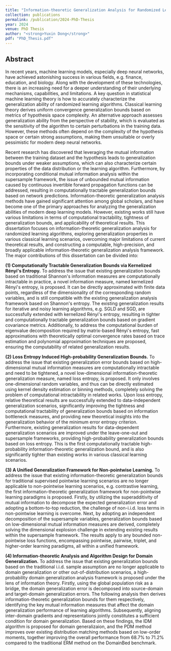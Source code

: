 ```yaml
---
title: "Information-theoretic Generalization Analysis for Randomized Learning Algorithms"
collection: publications
permalink: /publication/2024-PhD-Thesis
year: 2024
venue: PhD Thesis
author: "<strong>Yuxin Dong</strong>"
pdf: "PhD_Thesis.pdf"
---
```


## Abstract

In recent years, machine learning models, especially deep neural networks, have achieved astonishing success in various fields, e.g. finance, education, and biology. Along with the development of these technologies, there is an increasing need for a deeper understanding of their underlying mechanisms, capabilities, and limitations. A key question in statistical machine learning theory is how to accurately characterize the generalization ability of randomized learning algorithms. Classical learning theory derives uniform convergence generalization bounds based on metrics of hypothesis space complexity. An alternative approach assesses generalization ability from the perspective of stability, which is evaluated as the sensitivity of the algorithm to certain perturbations in the training data. However, these methods often depend on the complexity of the hypothesis space or certain strong assumptions, making them unsuitable or overly pessimistic for modern deep neural networks.

Recent research has discovered that leveraging the mutual information between the training dataset and the hypothesis leads to generalization bounds under weaker assumptions, which can also characterize certain properties of the data distribution or the learning algorithm. Furthermore, by incorporating conditional mutual information analysis within the supersample framework, the issue of unbounded mutual information caused by continuous invertible forward propagation functions can be addressed, resulting in computationally tractable generalization bounds based on network predictions. Information-theoretic generalization analysis methods have gained significant attention among global scholars, and have become one of the primary approaches for analyzing the generalization abilities of modern deep learning models. However, existing works still have various limitations in terms of computational tractability, tightness of generalization bounds, and applicability of theoretical results. This dissertation focuses on information-theoretic generalization analysis for randomized learning algorithms, exploring generalization properties in various classical learning scenarios, overcoming major limitations of current theoretical results, and constructing a computable, high-precision, and broadly applicable information-theoretic generalization analysis framework. The major contributions of this dissertation can be divided into:

**(1) Computationally Tractable Generalization Bounds via Kernelized Rényi's Entropy.** To address the issue that existing generalization bounds based on traditional Shannon's information measures are computationally intractable in practice, a novel information measure, named kernelized Rényi's entropy, is proposed. It can be directly approximated with finite data points, regardless of the dimensionality of the corresponding random variables, and is still compatible with the existing generalization analysis framework based on Shannon's entropy. The existing generalization results for iterative and noisy learning algorithms, e.g. SGLD and SGD, are successfully extended with kernelized Rényi's entropy, resulting in tighter and computationally tractable generalization bounds based on gradient covariance metrics. Additionally, to address the computational burden of eigenvalue decomposition required by matrix-based Rényi's entropy, fast approximations with theoretically optimal convergence rates based on trace estimation and polynomial approximation techniques are proposed, ensuring the computability of related generalization results.

**(2) Loss Entropy Induced High-probability Generalization Bounds.** To address the issue that existing generalization error bounds based on high-dimensional mutual information measures are computationally intractable and need to be tightened, a novel low-dimensional information-theoretic generalization measure, named loss entropy, is proposed. It only involves one-dimensional random variables, and thus can be directly estimated using kernel density estimation or binning methods, completely solving the problem of computational intractability in related works. Upon loss entropy, relative theoretical results are successfully extended to data-independent generalization scenarios, significantly improving the tightness and computational tractability of generalization bounds based on information bottleneck measures, and providing new theoretical insights into the generalization behavior of the minimum error entropy criterion. Furthermore, existing generalization results for data-dependent generalization scenarios are improved under the leave-one-out and supersample frameworks, providing high-probability generalization bounds based on loss entropy. This is the first computationally tractable high-probability information-theoretic generalization bound, and is also significantly tighter than existing works in various classical learning scenarios.

**(3) A Unified Generalization Framework for Non-pointwise Learning.** To address the issue that existing information-theoretic generalization bounds for traditional supervised pointwise learning scenarios are no longer applicable to non-pointwise learning scenarios, e.g. contrastive learning, the first information-theoretic generalization framework for non-pointwise learning paradigms is proposed. Firstly, by utilizing the superadditivity of mutual information to decompose the expected generalization error and adopting a bottom-to-top reduction, the challenge of non-i.i.d. loss terms in non-pointwise learning is overcome. Next, by adopting an independent decomposition of the supersample variables, generalization bounds based on low-dimensional mutual information measures are derived, completely solving the dimensional explosion challenge in extending existing results within the supersample framework. The results apply to any bounded non-pointwise loss functions, encompassing pointwise, pairwise, triplet, and higher-order learning paradigms, all within a unified framework.

**(4) Information-theoretic Analysis and Algorithm Design for Domain Generalization.** To address the issue that existing generalization bounds based on the traditional i.i.d. sample assumption are no longer applicable to domain generalization or other out-of-distribution scenarios, a high-probability domain generalization analysis framework is proposed under the lens of information theory. Firstly, using the global population risk as a bridge, the domain generalization error is decomposed into source-domain and target-domain generalization errors. The following analysis then derives information-theoretic generalization bounds for them respectively, identifying the key mutual information measures that affect the domain generalization performance of learning algorithms. Subsequently, aligning inter-domain gradients and representations jointly constitutes a sufficient condition for domain generalization. Based on these findings, the IDM algorithm is proposed for domain generalizaion, and the PDM method improves over existing distribution matching methods based on low-order moments, together improving the overall performance from 68.7% to 71.2% compared to the traditional ERM method on the DomainBed benchmark.
